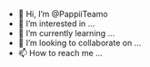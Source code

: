 - 👋 Hi, I’m @PappiiTeamo
- 👀 I’m interested in ...
- 🌱 I’m currently learning ...
- 💞️ I’m looking to collaborate on ...
- 📫 How to reach me ...

<!---
PappiiTeamo/trapperflexermusicpublishing  is a ✨ special ✨ repository because its `README.md` (this file) appears on your GitHub profile.
You can click the Preview link to take a look at your changes.
--->
